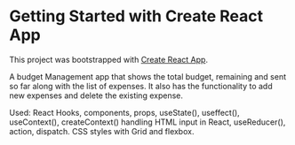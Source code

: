 # Getting Started with Create React App

This project was bootstrapped with [Create React App](https://github.com/facebook/create-react-app).

A budget Management app that shows the total budget, remaining and sent so far along with the list of expenses. It also has the functionality to add new expenses and delete the existing expense.

Used: React Hooks, components, props, useState(), useffect(), useContext(), createContext() handling HTML input in React, useReducer(), action, dispatch. CSS styles with Grid and flexbox.



